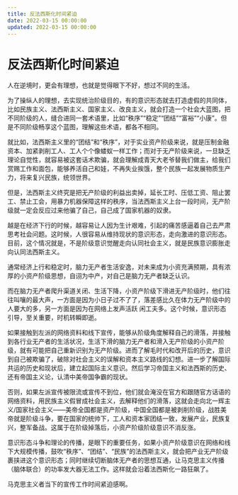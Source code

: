 ```yaml
---
title: 反法西斯化时间紧迫
date: 2022-03-15 00:00:00
updated: 2022-03-15 00:00:00
---
```


# 反法西斯化时间紧迫

人在逆境时，更会有理想，也就是觉得眼下不好，想过不同的生活。

为了操纵人的理想，去实现统治阶级目的，有的意识形态就去打造虚假的共同体，比如民族主义、法西斯主义、国家主义、改良主义，就会打造一个社会大蓝图，把不同阶级的人，缝合进同一套术语里，比如“秩序”“稳定”“团结”“富裕”“小康”。但是不同阶级畅享这个蓝图，理解这些术语，都各不相同。

就比如，法西斯主义里的“团结”和“秩序”，对于实业资产阶级来说，就是压制金融资本、加紧剥削工人、工人个个像蝼蚁一样工作；而对于无产阶级来说，一旦缺乏理论自觉性，就容易被这套话术欺骗，就会理解成青天大老爷替我们做主，给我们赏赐工作和面包，能够养活自己和娃，不再失业挨饿，整个民族一起发展物质生产力，将来复兴民族，统领世界。

但是，法西斯主义终究是把无产阶级的利益出卖掉，延长工时、压低工资、阻止罢工、禁止工会，用暴力机器保障这样的秩序，当法西斯主义上台一段时间，无产阶级就一定会反应过来他骗了自己，自己成了国家机器的奴隶。

越是在经济下行的时候，越容易让人因为生计艰难，引起的痛苦感逼着自己去严肃思考社会问题。这时候，人很容易从维持现状的意识形态，走向激进的意识形态。目前，这个情况就是，不是阶级意识觉醒走向认同社会主义，就是民族意识膨胀走向认同法西斯主义。

通常经济上行和稳定时，脑力无产者生活安逸，对未来成为小资充满预期，具有浓厚的小资产阶级思想，自诩为中产，对自己是脑力无产者缺乏认识。

而在脑力无产者爬升渠道关闭、生活下降，小资产阶级下滑进无产阶级时，他们往往叫嚷的最大声，一方面是因为小日子过不了了，落差感比久在体力无产阶级中的人要大的多，另一方面是因为在网络上发声活跃 闲工夫多。这个时候，意识形态引导，至关重要，时机转瞬即逝。

如果接触到左派的网络资料和线下宣传，能够从阶级角度解释自己的滑落，并接触到各行业无产者的生活状况，生活下滑的脑力无产者和滑入无产阶级的小资产阶级，就有可能把自己重新识别为无产阶级。进而了解毛时代和改开后的历史，意识到自己被欺骗了，破除对社会主义的误解和资本主义路线的幻想。进一步了解国际共运的历史和现状后，建立起国际主义意识。然后学习帝国主义和法西斯的历史、还有帝国主义论，认清中美帝国争霸的现状。

否则，如果左派宣传被限流或宣传不到位，他们就会淹没在官方和跟随官方话语的网络资料，用民族主义假冒成社会主义，去解释他们的滑落，这就会走向北一辉主义/国家社会主义——美帝全国都是资产阶级，中国全国都是被剥削阶级，战胜美帝就是阶级斗争，要在国家的统帅下，工人和资本家团结一致，发展产业，民族复兴，整军备战。这属于在阶级掉落后，小资产阶级阶级意识不消反涨。

意识形态斗争和理论的传播，是眼下的重要任务，如果小资产阶级意识在网络和线下大规模传播，鼓吹“秩序”、“团结”、“民族”的法西斯主义，就会把产业无产阶级裹挟进这个意识形态；同时继续切断脑体无产者的思想互通，让马克思主义传播（脑体联合）的功率发大器无法工作。这样就会沿着法西斯化一路狂飙了。

马克思主义者当下的宣传工作时间紧迫感啊。
